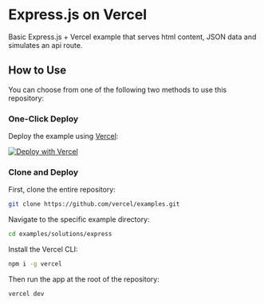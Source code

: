 # Express.js on Vercel

Basic Express.js + Vercel example that serves html content, JSON data and simulates an api route.

## How to Use

You can choose from one of the following two methods to use this repository:

### One-Click Deploy

Deploy the example using [Vercel](https://vercel.com?utm_source=github&utm_medium=readme&utm_campaign=vercel-examples):

[![Deploy with Vercel](https://vercel.com/button)](https://vercel.com/new/git/external?repository-url=https://github.com/vercel/examples/tree/main/solutions/express&project-name=express&repository-name=express)

### Clone and Deploy

First, clone the entire repository:

```bash
git clone https://github.com/vercel/examples.git
```

Navigate to the specific example directory:

```bash
cd examples/solutions/express
```

Install the Vercel CLI:

```bash
npm i -g vercel
```

Then run the app at the root of the repository:

```bash
vercel dev
```
